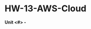 # HW-13-AWS-Cloud
**Unit <#> - <Title>**

## The Scenario

<Project Scenario>

## Navigating the GitHub

The following was provided at the beginging of the assessment and can be found in the Starter_code folder:

- [Insert Given Notebook Name](this is a link)
- [Inset Resource given](this is a link)
- [Inset Resource given](this is a link)

In the Worked_Code folder you will find:

- [Insert Given Notebook Name](this is a link) - Contains images of all the plots created in the ipynb files.
- [Inset Resource given](this is a link) - The code I have written for this notebook.
- [Inset Resource given](this is a link) - The code I have written for this notebook.

## Important Notice

1. Please view this github in Day Theme - Light Default so that headers and axises on the plots show.

## <Heading>

### <Sub-Heading>

<ins> <subject> </ins>

![Image name](this is a link)

**Question:** <question>

**Answer:** <answer>

### <Heading> Conclusions

1. **<question>**

- <answer>


# Reference List
- [<sup>1</sup> this is a link](this is a link)
